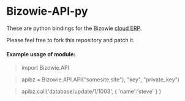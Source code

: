 Bizowie-API-py
=================

These are python bindings for the Bizowie [cloud ERP](http://bizowie.com/solutions/).

Please feel free to fork this repository and patch it.

#### Example usage of module:

> import Bizowie.API 

> apibz = Bizowie.API.API("somesite.site"), "key", "private\_key")

> apibz.call('database/update/1/1003', { 'name':'steve' } ) 

